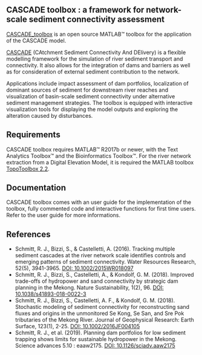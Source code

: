## CASCADE toolbox : a framework for network-scale sediment connectivity assessment

[CASCADE_toolbox](https://cascademodel.wordpress.com/) is an open source MATLAB™ toolbox for the application of the CASCADE model.

[CASCADE](https://cascademodel.wordpress.com/about-cascade/) (CAtchment Sediment Connectivity And DElivery) is a flexible modelling framework for the simulation of river sediment transport and connectivity. 
It also allows for the integration of dams and barriers as well as for consideration of external sediment contribution to the network. 

Applications include impact assessment of dam portfolios, localization of dominant sources of sediment for downstream river reaches and visualization of basin-scale sediment connectivity under alternative sediment management strategies. 
The toolbox is equipped with interactive visualization tools for displaying the model outputs and exploring the alteration caused by disturbances. 

## Requirements

CASCADE toolbox requires MATLAB™ R2017b or newer, with the Text Analytics Toolbox™ and the Bioinformatics Toolbox™.
For the river network extraction from a Digital Elevation Model, it is required the MATLAB toolbox [TopoToolbox 2.2](https://topotoolbox.wordpress.com/topotoolbox/).


## Documentation

CASCADE toolbox comes with an user guide for the implementation of the toolbox, fully commented code and interactive functions for first time users.
Refer to the user guide for more informations.

## References

- Schmitt, R. J., Bizzi, S., & Castelletti, A. (2016). Tracking multiple sediment cascades at the river network scale identifies controls and emerging patterns of sediment connectivity. Water Resources Research, 52(5), 3941-3965. [DOI: 10.1002/2015WR018097](https://doi.org/10.1002/2015WR018097)
- Schmitt, R. J., Bizzi, S., Castelletti, A., & Kondolf, G. M. (2018). Improved trade-offs of hydropower and sand connectivity by strategic dam planning in the Mekong. Nature Sustainability, 1(2), 96. [DOI: 10.1038/s41893-018-0022-3](https://doi.org/10.1038/s41893-018-0022-3)
- Schmitt, R. J., Bizzi, S., Castelletti, A. F., & Kondolf, G. M. (2018). Stochastic modeling of sediment connectivity for reconstructing sand fluxes and origins in the unmonitored Se Kong, Se San, and Sre Pok tributaries of the Mekong River. Journal of Geophysical Research: Earth Surface, 123(1), 2-25. [DOI: 10.1002/2016JF004105](https://doi.org/10.1002/2016JF004105) 
- Schmitt, R. J., et al. (2019). Planning dam portfolios for low sediment trapping shows limits for sustainable hydropower in the Mekong. Science advances 5.10 : eaaw2175. [DOI: 10.1126/sciadv.aaw2175](https://advances.sciencemag.org/content/5/10/eaaw2175.abstract)

